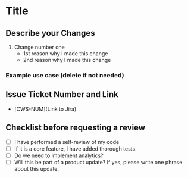 # Title

## Describe your Changes

1. Change number one
    - 1st reason why I made this change
    - 2nd reason why I made this change
 
### Example use case (delete if not needed)

## Issue Ticket Number and Link

- [CWS-NUM](Link to Jira)

## Checklist before requesting a review

- [ ] I have performed a self-review of my code
- [ ] If it is a core feature, I have added thorough tests.
- [ ] Do we need to implement analytics?
- [ ] Will this be part of a product update? If yes, please write one phrase about this update.